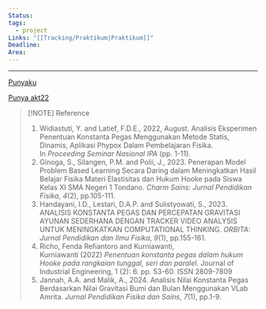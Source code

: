 ```yaml
---
Status: 
tags:
  - project
Links: "[[Tracking/Praktikum|Praktikum]]"
Deadline: 
Area:
---
```

---

[Punyaku](https://drive.google.com/drive/folders/1vi2jFx5av1kXOA-7HZQU3nO4bUKSzNJy)

[Punya akt22](https://drive.google.com/drive/folders/1EMtUyoV86TAGhQdoVaHXEoZVBOFGzg-8)

> [!NOTE] Reference
> 1. Widiastuti, Y. and Latief, F.D.E., 2022, August. Analisis Eksperimen Penentuan Konstanta Pegas Menggunakan Metode Statis, Dinamis, Aplikasi Phypox Dalam Pembelajaran Fisika. In _Proceeding Seminar Nasional IPA_ (pp. 1-11).
> 2. Ginoga, S., Silangen, P.M. and Polii, J., 2023. Penerapan Model Problem Based Learning Secara Daring dalam Meningkatkan Hasil Belajar Fisika Materi Elastisitas dan Hukum Hooke pada Siswa Kelas XI SMA Negeri 1 Tondano. _Charm Sains: Jurnal Pendidikan Fisika_, _4_(2), pp.105-111.
> 3. Handayani, I.D., Lestari, D.A.P. and Sulistyowati, S., 2023. ANALISIS KONSTANTA PEGAS DAN PERCEPATAN GRAVITASI AYUNAN SEDERHANA DENGAN TRACKER VIDEO ANALYSIS UNTUK MENINGKATKAN COMPUTATIONAL THINKING. _ORBITA: Jurnal Pendidikan dan Ilmu Fisika_, _9_(1), pp.155-161.
> 4. Richo, Fenda Refiantoro and Kurniawanti, Kurniawanti (2022) _Penentuan konstanta pegas dalam hukum Hooke pada rangkaian tunggal, seri dan paralel._ Journal of Industrial Engineering, 1 (2): 6. pp. 53-60. ISSN 2809-7809
> 5. Jannah, A.A. and Malik, A., 2024. Analisis Nilai Konstanta Pegas Berdasarkan Nilai Gravitasi Bumi dan Bulan Menggunakan VLab Amrita. _Jurnal Pendidikan Fisika dan Sains_, _7_(1), pp.1-9.


